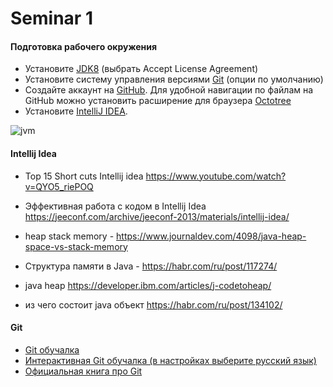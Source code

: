 # Seminar 1

#### Подготовка рабочего окружения
- Установите [JDK8](http://www.oracle.com/technetwork/java/javase/downloads/jdk8-downloads-2133151.html) (выбрать Accept License Agreement)
- Установите систему управления версиями [Git](http://git-scm.com/downloads) (опции по умолчанию)
- Создайте аккаунт на [GitHub](https://github.com/). Для удобной навигации по файлам на GitHub можно установить расширение для браузера [Octotree](https://habrahabr.ru/post/223527/)
- Установите [IntelliJ IDEA](http://www.jetbrains.com/idea/download/index.html).   

![jvm](https://cloud.githubusercontent.com/assets/18701152/15219296/e6c67e86-186b-11e6-986f-651a87deec6c.png)

#### Intellij Idea
- Top 15 Short cuts Intellij idea https://www.youtube.com/watch?v=QYO5_riePOQ
- Эффективная работа с кодом в Intellij Idea https://jeeconf.com/archive/jeeconf-2013/materials/intellij-idea/


- heap stack memory - https://www.journaldev.com/4098/java-heap-space-vs-stack-memory
- Структура памяти в Java - https://habr.com/ru/post/117274/
- java heap https://developer.ibm.com/articles/j-codetoheap/
- из чего состоит java объект https://habr.com/ru/post/134102/
#### Git
 - [Git обучалка](https://githowto.com/ru)
 - [Интерактивная Git обучалка (в настройках выберите русский язык)](http://learngitbranching.js.org)
 - [Официальная книга про Git](https://git-scm.com/book/ru/v2)